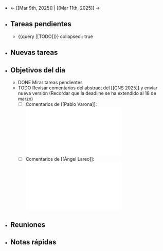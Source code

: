 - ← [[Mar 9th, 2025]] | [[Mar 11th, 2025]] →
- ## Tareas pendientes
	- {{query [[TODO]]}}
	  collapsed:: true
- ## Nuevas tareas
- ## Objetivos del día
	- DONE Mirar tareas pendientes
	- TODO Revisar comentarios del abstract del [[CNS 2025]] y enviar nueva versión (Recordar que la deadline se ha extendido al 18 de marzo)
	  * [ ] Comentarios de [[Pablo Varona]]: ![Abstract_CNS2025_v3PV.pdf](../assets/Abstract_CNS2025_v3PV_1741627671272_0.pdf)
	  * [ ] Comentarios de [[Ángel Lareo]]: ![Abstract_CNS2025_v3PV_AL.pdf](../assets/Abstract_CNS2025_v3PV_AL_1741627791985_0.pdf)
- ## Reuniones
- ## Notas rápidas